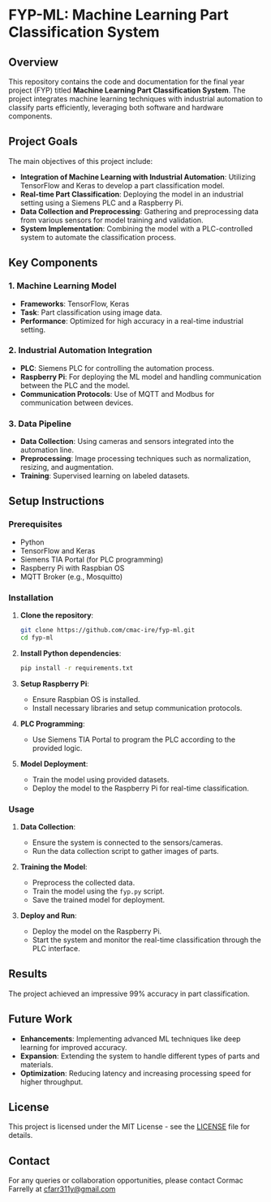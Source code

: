 # FYP-ML: Machine Learning Part Classification System

## Overview

This repository contains the code and documentation for the final year project (FYP) titled **Machine Learning Part Classification System**. The project integrates machine learning techniques with industrial automation to classify parts efficiently, leveraging both software and hardware components. 

## Project Goals

The main objectives of this project include:
- **Integration of Machine Learning with Industrial Automation**: Utilizing TensorFlow and Keras to develop a part classification model.
- **Real-time Part Classification**: Deploying the model in an industrial setting using a Siemens PLC and a Raspberry Pi.
- **Data Collection and Preprocessing**: Gathering and preprocessing data from various sensors for model training and validation.
- **System Implementation**: Combining the model with a PLC-controlled system to automate the classification process.

## Key Components

### 1. **Machine Learning Model**
   - **Frameworks**: TensorFlow, Keras
   - **Task**: Part classification using image data.
   - **Performance**: Optimized for high accuracy in a real-time industrial setting.

### 2. **Industrial Automation Integration**
   - **PLC**: Siemens PLC for controlling the automation process.
   - **Raspberry Pi**: For deploying the ML model and handling communication between the PLC and the model.
   - **Communication Protocols**: Use of MQTT and Modbus for communication between devices.

### 3. **Data Pipeline**
   - **Data Collection**: Using cameras and sensors integrated into the automation line.
   - **Preprocessing**: Image processing techniques such as normalization, resizing, and augmentation.
   - **Training**: Supervised learning on labeled datasets.

## Setup Instructions

### Prerequisites
- Python
- TensorFlow and Keras
- Siemens TIA Portal (for PLC programming)
- Raspberry Pi with Raspbian OS
- MQTT Broker (e.g., Mosquitto)

### Installation

1. **Clone the repository**:
    ```bash
    git clone https://github.com/cmac-ire/fyp-ml.git
    cd fyp-ml
    ```

2. **Install Python dependencies**:
    ```bash
    pip install -r requirements.txt
    ```

3. **Setup Raspberry Pi**:
    - Ensure Raspbian OS is installed.
    - Install necessary libraries and setup communication protocols.

4. **PLC Programming**:
    - Use Siemens TIA Portal to program the PLC according to the provided logic.

5. **Model Deployment**:
    - Train the model using provided datasets.
    - Deploy the model to the Raspberry Pi for real-time classification.

### Usage

1. **Data Collection**:
    - Ensure the system is connected to the sensors/cameras.
    - Run the data collection script to gather images of parts.

2. **Training the Model**:
    - Preprocess the collected data.
    - Train the model using the `fyp.py` script.
    - Save the trained model for deployment.

3. **Deploy and Run**:
    - Deploy the model on the Raspberry Pi.
    - Start the system and monitor the real-time classification through the PLC interface.

## Results

The project achieved an impressive 99% accuracy in part classification.

## Future Work

- **Enhancements**: Implementing advanced ML techniques like deep learning for improved accuracy.
- **Expansion**: Extending the system to handle different types of parts and materials.
- **Optimization**: Reducing latency and increasing processing speed for higher throughput.

## License

This project is licensed under the MIT License - see the [LICENSE](./LICENSE) file for details.

## Contact

For any queries or collaboration opportunities, please contact Cormac Farrelly at cfarr311y@gmail.com

